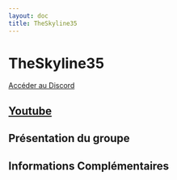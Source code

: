```yaml
---
layout: doc
title: TheSkyline35
---
```


# TheSkyline35

[Accéder au Discord](https://discord.gg/5JVEwYxKJ7)

[Youtube](https://www.youtube.com/@TheSkyline35)
---

## Présentation du groupe

## Informations Complémentaires
